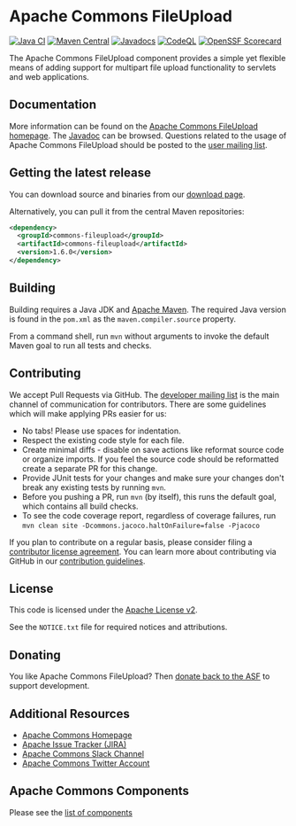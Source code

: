 <!---
 Licensed to the Apache Software Foundation (ASF) under one or more
 contributor license agreements.  See the NOTICE file distributed with
 this work for additional information regarding copyright ownership.
 The ASF licenses this file to You under the Apache License, Version 2.0
 (the "License"); you may not use this file except in compliance with
 the License.  You may obtain a copy of the License at

      https://www.apache.org/licenses/LICENSE-2.0

 Unless required by applicable law or agreed to in writing, software
 distributed under the License is distributed on an "AS IS" BASIS,
 WITHOUT WARRANTIES OR CONDITIONS OF ANY KIND, either express or implied.
 See the License for the specific language governing permissions and
 limitations under the License.
-->
<!---
 +======================================================================+
 |****                                                              ****|
 |****      THIS FILE IS GENERATED BY THE COMMONS BUILD PLUGIN      ****|
 |****                    DO NOT EDIT DIRECTLY                      ****|
 |****                                                              ****|
 +======================================================================+
 | TEMPLATE FILE: readme-md-template.md                                 |
 | commons-build-plugin/trunk/src/main/resources/commons-xdoc-templates |
 +======================================================================+
 |                                                                      |
 | 1) Re-generate using: mvn commons-build:readme-md                    |
 |                                                                      |
 | 2) Set the following properties in the component's pom:              |
 |    - commons.componentid (required, alphabetic, lower case)          |
 |    - commons.release.version (required)                              |
 |                                                                      |
 | 3) Example Properties                                                |
 |                                                                      |
 |  <properties>                                                        |
 |    <commons.componentid>math</commons.componentid>                   |
 |    <commons.release.version>1.2</commons.release.version>            |
 |  </properties>                                                       |
 |                                                                      |
 +======================================================================+
--->
Apache Commons FileUpload
===================

[![Java CI](https://github.com/apache/commons-fileupload/actions/workflows/maven.yml/badge.svg)](https://github.com/apache/commons-fileupload/actions/workflows/maven.yml)
[![Maven Central](https://img.shields.io/maven-central/v/commons-fileupload/commons-fileupload?label=Maven%20Central)](https://search.maven.org/artifact/commons-fileupload/commons-fileupload)
[![Javadocs](https://javadoc.io/badge/commons-fileupload/commons-fileupload/1.6.0.svg)](https://javadoc.io/doc/commons-fileupload/commons-fileupload/1.6.0)
[![CodeQL](https://github.com/apache/commons-fileupload/actions/workflows/codeql-analysis.yml/badge.svg)](https://github.com/apache/commons-fileupload/actions/workflows/codeql-analysis.yml)
[![OpenSSF Scorecard](https://api.securityscorecards.dev/projects/github.com/apache/commons-fileupload/badge)](https://api.securityscorecards.dev/projects/github.com/apache/commons-fileupload)

The Apache Commons FileUpload component provides a simple yet flexible means of adding support for multipart
    file upload functionality to servlets and web applications.

Documentation
-------------

More information can be found on the [Apache Commons FileUpload homepage](https://commons.apache.org/proper/commons-fileupload).
The [Javadoc](https://commons.apache.org/proper/commons-fileupload/apidocs) can be browsed.
Questions related to the usage of Apache Commons FileUpload should be posted to the [user mailing list](https://commons.apache.org/mail-lists.html).

Getting the latest release
--------------------------
You can download source and binaries from our [download page](https://commons.apache.org/proper/commons-fileupload/download_fileupload.cgi).

Alternatively, you can pull it from the central Maven repositories:

```xml
<dependency>
  <groupId>commons-fileupload</groupId>
  <artifactId>commons-fileupload</artifactId>
  <version>1.6.0</version>
</dependency>
```

Building
--------

Building requires a Java JDK and [Apache Maven](https://maven.apache.org/).
The required Java version is found in the `pom.xml` as the `maven.compiler.source` property.

From a command shell, run `mvn` without arguments to invoke the default Maven goal to run all tests and checks.

Contributing
------------

We accept Pull Requests via GitHub. The [developer mailing list](https://commons.apache.org/mail-lists.html) is the main channel of communication for contributors.
There are some guidelines which will make applying PRs easier for us:
+ No tabs! Please use spaces for indentation.
+ Respect the existing code style for each file.
+ Create minimal diffs - disable on save actions like reformat source code or organize imports. If you feel the source code should be reformatted create a separate PR for this change.
+ Provide JUnit tests for your changes and make sure your changes don't break any existing tests by running `mvn`.
+ Before you pushing a PR, run `mvn` (by itself), this runs the default goal, which contains all build checks.
+ To see the code coverage report, regardless of coverage failures, run `mvn clean site -Dcommons.jacoco.haltOnFailure=false -Pjacoco`

If you plan to contribute on a regular basis, please consider filing a [contributor license agreement](https://www.apache.org/licenses/#clas).
You can learn more about contributing via GitHub in our [contribution guidelines](CONTRIBUTING.md).

License
-------
This code is licensed under the [Apache License v2](https://www.apache.org/licenses/LICENSE-2.0).

See the `NOTICE.txt` file for required notices and attributions.

Donating
--------
You like Apache Commons FileUpload? Then [donate back to the ASF](https://www.apache.org/foundation/contributing.html) to support development.

Additional Resources
--------------------

+ [Apache Commons Homepage](https://commons.apache.org/)
+ [Apache Issue Tracker (JIRA)](https://issues.apache.org/jira/browse/FILEUPLOAD)
+ [Apache Commons Slack Channel](https://the-asf.slack.com/archives/C60NVB8AD)
+ [Apache Commons Twitter Account](https://twitter.com/ApacheCommons)

Apache Commons Components
-------------------------

Please see the [list of components](https://commons.apache.org/components.html)
